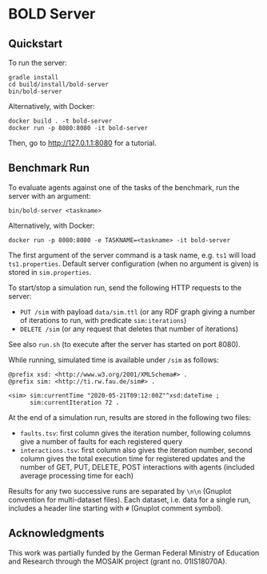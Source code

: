 # BOLD Server

## Quickstart

To run the server:

```shell script
gradle install
cd build/install/bold-server
bin/bold-server
```
Alternatively, with Docker:
``` shell script
docker build . -t bold-server
docker run -p 8080:8080 -it bold-server
```

Then, go to http://127.0.1.1:8080 for a tutorial.

## Benchmark Run

To evaluate agents against one of the tasks of the benchmark, run the server with an argument:

```shell script
bin/bold-server <taskname>
```
Alternatively, with Docker:
```shell script
docker run -p 8080:8080 -e TASKNAME=<taskname> -it bold-server
```

The first argument of the server command is a task name, e.g. `ts1` will load `ts1.properties`.
Default server configuration (when no argument is given) is stored in `sim.properties`.

To start/stop a simulation run, send the following HTTP requests to the server:

 - `PUT /sim` with payload `data/sim.ttl` (or any RDF graph giving a number of iterations to run, with predicate `sim:iterations`)
 - `DELETE /sim` (or any request that deletes that number of iterations)

See also `run.sh` (to execute after the server has started on port 8080).

While running, simulated time is available under `/sim` as follows:
```
@prefix xsd: <http://www.w3.org/2001/XMLSchema#> .
@prefix sim: <http://ti.rw.fau.de/sim#> .

<sim> sim:currentTime "2020-05-21T09:12:00Z"^xsd:dateTime ;
      sim:currentIteration 72 .
```

At the end of a simulation run, results are stored in the following two files:
 - `faults.tsv`: first column gives the iteration number, following columns give a number of faults for each registered query
 - `interactions.tsv`: first column also gives the iteration number, second column gives the total execution time for registered updates and the number of GET, PUT, DELETE, POST interactions with agents (included average processing time for each)

Results for any two successive runs are separated by `\n\n` (Gnuplot convention for multi-dataset files). Each dataset, i.e. data for a single run, includes a header line starting with `#` (Gnuplot comment symbol).

## Acknowledgments

This work was partially funded by the German Federal Ministry of Education and Research through the MOSAIK project (grant no. 01IS18070A).
